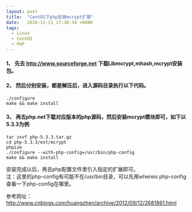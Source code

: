 ```yaml
---
layout: post
title:  "CentOS下php安装mcrypt扩展"
date:   2016-11-21 17:36:34 +0800
tags: 
  - Linux 
  - CentOS
  - PHP
---
```



#### 1、 先去 http://www.sourceforge.net 下载Libmcrypt,mhash,mcrypt安装包。

#### 2、 然后分别安装，都是解压后，进入源码目录执行以下代码。
    
    ./configure
    make && make install  
    
#### 3、 再去php.net下载对应版本的php源码，然后安装mcrypt模块即可，如下以5.3.3为例  

    tar zxvf php-5.3.3.tar.gz  
    cd php-5.3.3/ext/mcrypt
    phpize
    ./configure --with-php-config=/usr/bin/php-config
    make && make install
    
安装完成以后，再去php配置文件里引入指定的扩展即可。   
注：这里的php-config有可能不在/usr/bin目录，可以先用whereis php-config查看一下php-config在哪里。  

参考网址：http://www.cnblogs.com/huangzhen/archive/2012/09/12/2681861.html